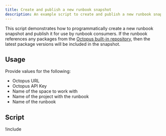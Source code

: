 ```yaml
---
title: Create and publish a new runbook snapshot
description: An example script to create and publish a new runbook snapshot
---
```


This script demonstrates how to programmatically create a new runbook snapshot and publish it for use by runbook consumers. If the runbook references any packages from the [Octopus built-in repository](/docs/packaging-applications/package-repositories/built-in-repository/index.md), then the latest package versions will be included in the snapshot.

## Usage

Provide values for the following:

- Octopus URL
- Octopus API Key
- Name of the space to work with
- Name of the project with the runbook
- Name of the runbook

## Script

!include <create-and-publish-runbook-scripts>
